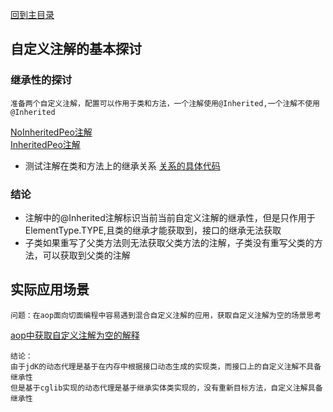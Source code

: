 [回到主目录](/README.md)
## 自定义注解的基本探讨
### 继承性的探讨
```text
准备两个自定义注解，配置可以作用于类和方法，一个注解使用@Inherited,一个注解不使用@Inherited
```
[NoInheritedPeo注解](NoInheritedPeo.java)<br>
[InheritedPeo注解](InheritedPeo)

- 测试注解在类和方法上的继承关系
[关系的具体代码](Application.java)

### 结论
- 注解中的@Inherited注解标识当前当前自定义注解的继承性，但是只作用于ElementType.TYPE,且类的继承才能获取到，接口的继承无法获取
- 子类如果重写了父类方法则无法获取父类方法的注解，子类没有重写父类的方法，可以获取到父类的注解

## 实际应用场景
```text
问题：在aop面向切面编程中容易遇到混合自定义注解的应用，获取自定义注解为空的场景思考
```
[aop中获取自定义注解为空的解释](../aop/ApplicationAop.java)
```text
结论：
由于jdK的动态代理是基于在内存中根据接口动态生成的实现类，而接口上的自定义注解不具备继承性
但是基于cglib实现的动态代理是基于继承实体类实现的，没有重新目标方法，自定义注解具备继承性
```